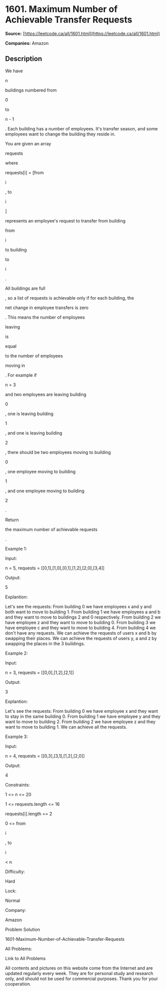 # 1601. Maximum Number of Achievable Transfer Requests

**Source:** [https://leetcode.ca/all/1601.html](https://leetcode.ca/all/1601.html)

**Companies:** Amazon

## Description

We have

n

buildings numbered from

0

to

n - 1

.
            Each building has a number of employees. It's transfer season, and some employees want
            to change the building they reside in.

You are given an array

requests

where

requests[i] =
                [from

i

, to

i

]

represents an employee's request to
                transfer from building

from

i

to building

to

i

.

All buildings are full

, so a list of requests is achievable only if
                for each building, the

net change in employee transfers is zero

.
                This means the number of employees

leaving

is

equal

to the number of employees

moving in

. For
                example if

n = 3

and two employees are leaving building

0

,
                one is leaving building

1

, and one is leaving building

2

,
                there should be two employees moving to building

0

, one employee moving
                to building

1

, and one employee moving to building

2

.

Return

the maximum number of achievable requests

.

Example 1:

Input:

n = 5, requests = [[0,1],[1,0],[0,1],[1,2],[2,0],[3,4]]

Output:

5

Explantion:

Let's see the requests:
From building 0 we have employees x and y and both want to move to building 1.
From building 1 we have employees a and b and they want to move to buildings 2 and 0 respectively.
From building 2 we have employee z and they want to move to building 0.
From building 3 we have employee c and they want to move to building 4.
From building 4 we don't have any requests.
We can achieve the requests of users x and b by swapping their places.
We can achieve the requests of users y, a and z by swapping the places in the 3 buildings.

Example 2:

Input:

n = 3, requests = [[0,0],[1,2],[2,1]]

Output:

3

Explantion:

Let's see the requests:
From building 0 we have employee x and they want to stay in the same building 0.
From building 1 we have employee y and they want to move to building 2.
From building 2 we have employee z and they want to move to building 1.
We can achieve all the requests.

Example 3:

Input:

n = 4, requests = [[0,3],[3,1],[1,2],[2,0]]

Output:

4

Constraints:

1 <= n <= 20

1 <= requests.length <= 16

requests[i].length == 2

0 <= from

i

, to

i

< n

Difficulty:

Hard

Lock:

Normal

Company:

Amazon

Problem Solution

1601-Maximum-Number-of-Achievable-Transfer-Requests

All Problems:

Link to All Problems

All contents and pictures on this website come from the Internet and are updated regularly every week. They are for personal study and research only, and should not be used for commercial purposes. Thank you for your cooperation.

